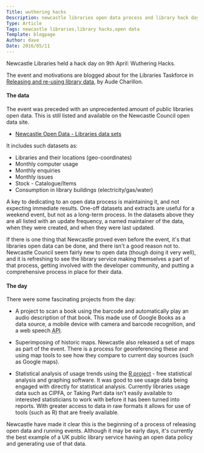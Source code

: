```yaml
---
Title: wuthering hacks
Description: newcastle libraries open data process and library hack day 
Type: Article
Tags: newcastle libraries,library hacks,open data
Template: blogpage
Author: dave
Date: 2016/05/11
---
```


Newcastle Libraries held a hack day on 9th April: Wuthering Hacks.

The event and motivations are blogged about for the Libraries Taskforce in [Releasing and re-using library data](https://librariestaskforce.blog.gov.uk/2016/04/12/releasing-and-re-using-library-data/), by Aude Charillon.

#### The data

The event was preceded with an unprecedented amount of public libraries open data. This is still listed and available on the Newcastle Council open data site.

- [Newcastle Open Data - Libraries data sets](https://www.newcastle.gov.uk/your-council-and-democracy/open-data-and-access-information/open-data/data-sets/libraries-data-sets)

It includes such datasets as:

- Libraries and their locations (geo-coordinates)
- Monthly computer usage
- Monthly enquiries
- Monthly issues
- Stock - Catalogue/Items
- Consumption in library buildings (electricity/gas/water)

A key to dedicating to an open data process is maintaining it, and not expecting immediate results. One-off datasets and extracts are useful for a weekend event, but not as a long-term process. In the datasets above they are all listed with an update frequency, a named maintainer of the data, when they were created, and when they were last updated.

If there is one thing that Newcastle proved even before the event, it's that libraries open data can be done, and there isn't a good reason not to. Newcastle Council seem fairly new to open data (though doing it very well), and it is refreshing to see the library service making themselves a part of that process, getting involved with the developer community, and putting a comprehensive process in place for their data.

#### The day

There were some fascinating projects from the day:

- A project to scan a book using the barcode and automatically play an audio description of that book. This made use of Google Books as a data source, a mobile device with camera and barcode recognition, and a web speech <abbr title="Application Programming Interface">API</abbr>.

- Superimposing of historic maps. Newcastle also released a set of maps as part of the event. There is a process for georeferencing these and using map tools to see how they compare to current day sources (such as Google maps).

- Statistical analysis of usage trends using the [R project](https://www.r-project.org/) - free statistical analysis and graphing software. It was good to see usage data being engaged with directly for statistical analysis. Currently libraries usage data such as CIPFA, or Taking Part data isn't easily available to interested statisticians to work with before it has been turned into reports. With greater access to data in raw formats it allows for use of tools (such as R) that are freely available.

Newcastle have made it clear this is the beginning of a process of releasing open data and running events. Although it may be early days, it's currently the best example of a UK public library service having an open data policy and generating use of that data.